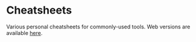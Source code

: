 # Cheatsheets

Various personal cheatsheets for commonly-used tools.
Web versions are available [here](https://vincent-clipet.github.io/cheatsheets/).
